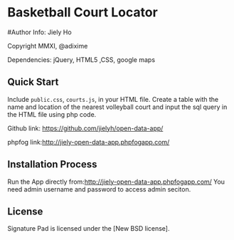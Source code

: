 # Basketball Court Locator


#Author Info: 
Jiely Ho

Copyright MMXI, @adixime 

Dependencies: jQuery, HTML5 ,CSS, google maps

## Quick Start
 
 Include `public.css`, `courts.js`, in your HTML file. Create a table with the name and location of the nearest volleyball court and input the sql query in the HTML file using php code.

 Github link: <https://github.com/jielyh/open-data-app/>

 phpfog link:<http://jiely-open-data-app.phpfogapp.com/>

## Installation Process
Run the App directly from:<http://jiely-open-data-app.phpfogapp.com/>
You need admin username and password to access admin seciton.

## License
Signature Pad is licensed under the [New BSD license].



